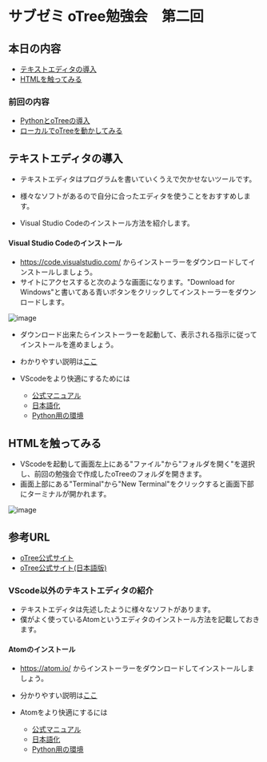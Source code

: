 # サブゼミ oTree勉強会　第二回

## 本日の内容

- [テキストエディタの導入](#テキストエディタの導入)
- [HTMLを触ってみる](#HTMLを触ってみる)

### 前回の内容
- [PythonとoTreeの導入](#pythonとotreeの導入)
- [ローカルでoTreeを動かしてみる](#ローカルでotreeを動かしてみる)


## テキストエディタの導入

- テキストエディタはプログラムを書いていくうえで欠かせないツールです。
- 様々なソフトがあるので自分に合ったエディタを使うことをおすすめします。

- Visual Studio Codeのインストール方法を紹介します。

#### Visual Studio Codeのインストール
- https://code.visualstudio.com/ からインストーラーをダウンロードしてインストールしましょう。
- サイトにアクセスすると次のような画面になります。"Download for Windows"と書いてある青いボタンをクリックしてインストーラーをダウンロードします。

![image](https://user-images.githubusercontent.com/48300561/169306755-388bc303-4e95-4da6-9453-6c19f455d08e.png)

- ダウンロード出来たらインストーラーを起動して、表示される指示に従ってインストールを進めましょう。


- わかりやすい説明は[ここ](https://qiita.com/MtBigYashi/items/a840865a6908de044724)

- VScodeをより快適にするためには
  - [公式マニュアル](https://code.visualstudio.com/docs)
  - [日本語化](https://www.python.jp/python_vscode/windows/setup/install_vscode.html#%E3%83%A1%E3%83%8B%E3%83%A5%E3%83%BC%E3%81%AA%E3%81%A9%E3%81%AE%E6%97%A5%E6%9C%AC%E8%AA%9E%E5%8C%96)
  - [Python用の環境](https://www.python.jp/python_vscode/windows/setup/install_vscode.html#Python%E9%96%8B%E7%99%BA%E7%92%B0%E5%A2%83%E3%82%92%E3%82%A4%E3%83%B3%E3%82%B9%E3%83%88%E3%83%BC%E3%83%AB)

## HTMLを触ってみる

- VScodeを起動して画面左上にある"ファイル"から"フォルダを開く"を選択し、前回の勉強会で作成したoTreeのフォルダを開きます。
- 画面上部にある"Terminal"から"New Terminal"をクリックすると画面下部にターミナルが開かれます。

![image](https://user-images.githubusercontent.com/48300561/169308164-474d7369-3c8d-46b5-86c9-d954911ffbe0.png)




## 参考URL
- [oTree公式サイト](https://otree.readthedocs.io/en/latest/)
- [oTree公式サイト(日本語版)](https://otree.readthedocs.io/ja/latest/index.html)


### VScode以外のテキストエディタの紹介
- テキストエディタは先述したように様々なソフトがあります。
- 僕がよく使っているAtomというエディタのインストール方法を記載しておきます。

#### Atomのインストール
- https://atom.io/ からインストーラーをダウンロードしてインストールしましょう。
- 分かりやすい説明は[ここ](https://qiita.com/yasushi-jp/items/bb92b4fa846f3b3e2733)

- Atomをより快適にするには
  - [公式マニュアル](https://flight-manual.atom.io/)
  - [日本語化](https://qiita.com/biz-nakashima001/items/1419cc86e3b62fa2eb53#:~:text=%E3%80%8COpen%20Installer%E3%80%8D%E3%82%92%E3%82%AF%E3%83%AA%E3%83%83%E3%82%AF%E3%80%82,%E3%81%A6%E3%81%84%E3%82%8B%E3%81%93%E3%81%A8%E3%82%92%E7%A2%BA%E8%AA%8D%E3%80%82)
  - [Python用の環境](https://qiita.com/suecharo/items/dbc525dd5f39bdb8403c)
